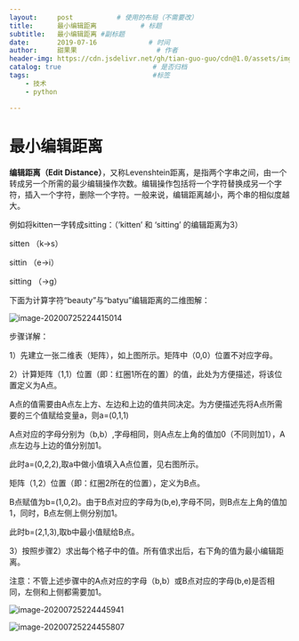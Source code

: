 ```yaml
---
layout:     post           # 使用的布局（不需要改）
title:      最小编辑距离           # 标题 
subtitle:   最小编辑距离 #副标题
date:       2019-07-16             # 时间
author:     甜果果                    # 作者
header-img: https://cdn.jsdelivr.net/gh/tian-guo-guo/cdn@1.0/assets/img/post-bg-ios9-web.jpg    #背景图片
catalog: true                       # 是否归档
tags:                               #标签
    - 技术
    - python

---
```


# 最小编辑距离

**编辑距离（****Edit Distance****）**，又称Levenshtein距离，是指两个字串之间，由一个转成另一个所需的最少编辑操作次数。编辑操作包括将一个字符替换成另一个字符，插入一个字符，删除一个字符。一般来说，编辑距离越小，两个串的相似度越大。

例如将kitten一字转成sitting：（’kitten’ 和 ‘sitting’ 的编辑距离为3）

  sitten （k→s）

  sittin （e→i）

  sitting （→g）

下面为计算字符“beauty”与“batyu”编辑距离的二维图解：

![image-20200725224415014](https://cdn.jsdelivr.net/gh/tian-guo-guo/cdn@master/assets/picgoimg/20200725224415.png)

步骤详解：

1）先建立一张二维表（矩阵），如上图所示。矩阵中（0,0）位置不对应字母。

 2）计算矩阵（1,1）位置（即：红圈1所在的置）的值，此处为方便描述，将该位置定义为A点。

A点的值需要由A点左上方、左边和上边的值共同决定。为方便描述先将A点所需要的三个值赋给变量a，则a=(0,1,1)

A点对应的字母分别为（b,b）,字母相同，则A点左上角的值加0（不同则加1），A点左边与上边的值分别加1。

此时a=(0,2,2),取a中做小值填入A点位置，见右图所示。

矩阵（1,2）位置（即：红圈2所在的位置），定义为B点。

B点赋值为b=(1,0,2)。由于B点对应的字母为(b,e),字母不同，则B点左上角的值加1，同时，B点左侧上侧分别加1。

此时b=(2,1,3),取b中最小值赋给B点。

3）按照步骤2）求出每个格子中的值。所有值求出后，右下角的值为最小编辑距离。

注意：不管上述步骤中的A点对应的字母（b,b）或B点对应的字母(b,e)是否相同，左侧和上侧都需要加1。

![image-20200725224445941](https://cdn.jsdelivr.net/gh/tian-guo-guo/cdn@master/assets/picgoimg/20200725224446.png)

![image-20200725224455807](https://cdn.jsdelivr.net/gh/tian-guo-guo/cdn@master/assets/picgoimg/20200725224455.png)